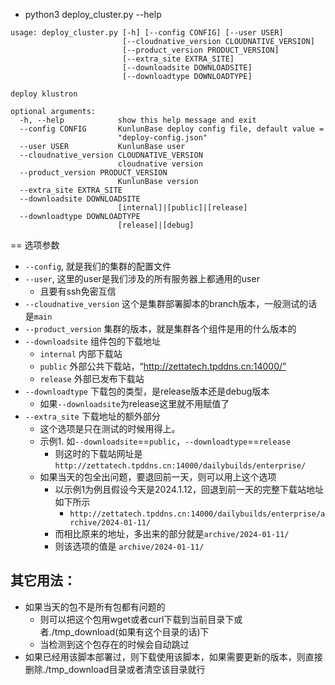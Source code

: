 * python3 deploy_cluster.py --help
```
usage: deploy_cluster.py [-h] [--config CONFIG] [--user USER]
                         [--cloudnative_version CLOUDNATIVE_VERSION]
                         [--product_version PRODUCT_VERSION]
                         [--extra_site EXTRA_SITE]
                         [--downloadsite DOWNLOADSITE]
                         [--downloadtype DOWNLOADTYPE]

deploy klustron

optional arguments:
  -h, --help            show this help message and exit
  --config CONFIG       KunlunBase deploy config file, default value =
                        "deploy-config.json"
  --user USER           KunlunBase user
  --cloudnative_version CLOUDNATIVE_VERSION
                        cloudnative version
  --product_version PRODUCT_VERSION
                        KunlunBase version
  --extra_site EXTRA_SITE
  --downloadsite DOWNLOADSITE
                        [internal]|[public]|[release]
  --downloadtype DOWNLOADTYPE
                        [release]|[debug]
```

== 选项参数
* `--config`, 就是我们的集群的配置文件
* `--user`, 这里的user是我们涉及的所有服务器上都通用的user
  * 且要有ssh免密互信
* `--cloudnative_version` 这个是集群部署脚本的branch版本，一般测试的话是`main`
* `--product_version` 集群的版本，就是集群各个组件是用的什么版本的
* `--downloadsite` 组件包的下载地址
  * `internal` 内部下载站
  * `public` 外部公共下载站，“http://zettatech.tpddns.cn:14000/”
  * `release` 外部已发布下载站 
* `--downloadtype` 下载包的类型，是release版本还是debug版本
  * 如果`--downloadsite`为release这里就不用赋值了
* `--extra_site` 下载地址的额外部分
  * 这个选项是只在测试的时候用得上。
  * 示例1. 如`--downloadsite`==`public`，`--downloadtype`==`release`
    * 则这时的下载站网址是`http://zettatech.tpddns.cn:14000/dailybuilds/enterprise/`
  * 如果当天的包全出问题，要退回前一天，则可以用上这个选项
    * 以示例1为例且假设今天是2024.1.12，回退到前一天的完整下载站地址如下所示
      * `http://zettatech.tpddns.cn:14000/dailybuilds/enterprise/archive/2024-01-11/`
    * 而相比原来的地址，多出来的部分就是`archive/2024-01-11/`
    * 则该选项的值是 `archive/2024-01-11/`

## 其它用法：
* 如果当天的包不是所有包都有问题的
  * 则可以把这个包用wget或者curl下载到当前目录下或者./tmp_download(如果有这个目录的话)下
  * 当检测到这个包存在的时候会自动跳过
* 如果已经用该脚本部署过，则下载使用该脚本，如果需要更新的版本，则直接删除./tmp_download目录或者清空该目录就行

